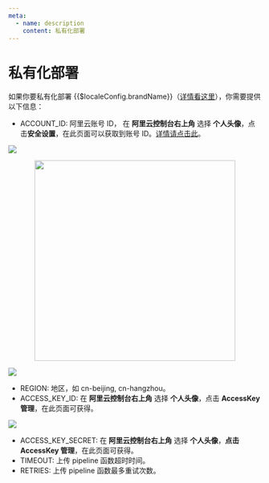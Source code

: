 ```yaml
---
meta:
  - name: description
    content: 私有化部署
---
```


# 私有化部署

<LastUpdated/>

如果你要私有化部署 {{$localeConfig.brandName}}（[详情看这里](/guides/deployment/)），你需要提供以下信息：

- ACCOUNT_ID: 阿里云账号 ID， 在 **阿里云控制台右上角** 选择 **个人头像**，点击**安全设置**，在此页面可以获取到账号 ID。[详情请点击此](https://help.aliyun.com/document_detail/52984.html?spm=a2c4g.11186623.2.49.49772a364IfiEO#getAccountID)。

![](https://cdn.authing.cn/blog/image%20%28121%29.png)

<img src="https://cdn.authing.cn/blog/image%20%28155%29.png" height=400 style="display:block;margin: 0 auto;">

![](https://cdn.authing.cn/blog/image%20%28318%29.png)

- REGION: 地区，如 cn-beijing, cn-hangzhou。
- ACCESS_KEY_ID: 在 **阿里云控制台右上角** 选择 **个人头像**，点击 **AccessKey 管理**，在此页面可获得。

![](https://cdn.authing.cn/blog/image%20%28129%29.png)

- ACCESS_KEY_SECRET: 在 **阿里云控制台右上角** 选择 **个人头像**，**点击 AccessKey 管理**，在此页面可获得。
- TIMEOUT: 上传 pipeline 函数超时时间。
- RETRIES: 上传 pipeline 函数最多重试次数。
